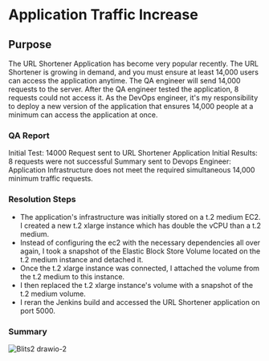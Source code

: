 # Application Traffic Increase

## Purpose

The URL Shortener Application has become very popular recently. The URL Shortener is growing in demand, and you must ensure at least 14,000 users can access the application anytime.
The QA engineer will send 14,000 requests to the server. After the QA engineer tested the application, 8 requests could not access it. As the DevOps engineer,
it's my responsibility to deploy a new version of the application that ensures 14,000 people at a minimum can access the application at once. 


### QA Report
Initial Test: 14000 Request sent to URL Shortener Application
Initial Results: 8 requests were not successful
Summary sent to Devops Engineer: Application Infrastructure does not meet the required simultaneous 14,000 minimum traffic requests.

### Resolution Steps
* The application's infrastructure was initially stored on a t.2 medium EC2. I created a new t.2 xlarge instance which has double the
   vCPU than a t.2 medium.
* Instead of configuring the ec2 with the necessary dependencies all over again, I took a snapshot of the Elastic Block Store Volume located on the 
  t.2 medium instance and detached it.
* Once the t.2 xlarge instance was connected, I attached the volume from the t.2 medium to this instance.
* I then replaced the t.2 xlarge instance's volume with a snapshot of the t.2 medium volume.
* I reran the Jenkins build and accessed the URL Shortener application on port 5000.
### Summary
![Blits2 drawio-2](https://github.com/DarrielleEvans/trafficIncrease/assets/89504317/d5411233-c54f-4559-a07c-27057e192acf)



